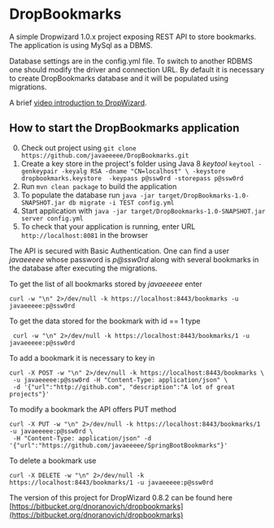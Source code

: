 # DropBookmarks

A simple Dropwizard 1.0.x project exposing REST API to store bookmarks. The 
application is using MySql as a DBMS.

Database settings are in the config.yml file. To switch to another RDBMS one 
should modify the driver and connection URL. By default it is necessary to create 
DropBookmarks database and it will be populated using migrations.  
  
A brief [video introduction to DropWizard](https://youtu.be/l1TD2sYEgc8).  
  
How to start the DropBookmarks application
---

0. Check out project using `git clone https://github.com/javaeeeee/DropBookmarks.git`
1. Create a key store in the project's folder using Java 8 *keytool* 
`keytool -genkeypair -keyalg RSA -dname "CN=localhost" \
-keystore dropbookmarks.keystore  -keypass p@ssw0rd -storepass p@ssw0rd`
2. Run `mvn clean package` to build the application
3. To populate the database run `java -jar target/DropBookmarks-1.0-SNAPSHOT.jar db migrate -i TEST config.yml` 
4. Start application with `java -jar target/DropBookmarks-1.0-SNAPSHOT.jar server config.yml`
5. To check that your application is running, enter URL `http://localhost:8081` in the browser 

The API is secured with Basic Authentication. One can find a user *javaeeeee*
whose password is *p@ssw0rd* along with several bookmarks in the database after 
executing the migrations.

To get the list of all bookmarks stored by *javaeeeee* enter

~~~~
curl -w "\n" 2>/dev/null -k https://localhost:8443/bookmarks -u javaeeeee:p@ssw0rd
~~~~

To get the data stored for the bookmark with id == 1 type

~~~~
 curl -w "\n" 2>/dev/null -k https://localhost:8443/bookmarks/1 -u javaeeeee:p@ssw0rd
~~~~

To add a bookmark it is necessary to key in 

~~~~
curl -X POST -w "\n" 2>/dev/null -k https://localhost:8443/bookmarks \
 -u javaeeeee:p@ssw0rd -H "Content-Type: application/json" \
 -d '{"url":"http://github.com", "description":"A lot of great projects"}'
~~~~

To modify a bookmark the API offers PUT method

~~~~
curl -X PUT -w "\n" 2>/dev/null -k https://localhost:8443/bookmarks/1 -u javaeeeee:p@ssw0rd \
 -H "Content-Type: application/json" -d '{"url":"https://github.com/javaeeeee/SpringBootBookmarks"}'
~~~~

To delete a bookmark use 

~~~~
curl -X DELETE -w "\n" 2>/dev/null -k https://localhost:8443/bookmarks/1 -u javaeeeee:p@ssw0rd
~~~~


The version of this project for DropWizard 0.8.2 can be found here 
[https://bitbucket.org/dnoranovich/dropbookmarks](https://bitbucket.org/dnoranovich/dropbookmarks)